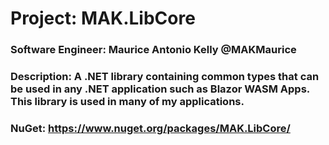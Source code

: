 # Project: MAK.LibCore
### Software Engineer: Maurice Antonio Kelly @MAKMaurice
### Description: A .NET library containing common types that can be used in any .NET application such as Blazor WASM Apps. This library is used in many of my applications.
### NuGet: https://www.nuget.org/packages/MAK.LibCore/
